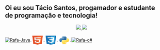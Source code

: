 ## Oi eu sou Tácio Santos, progamador e estudante de programação e tecnologia!
<div align="center">
  <a href="https://github.com/TacioNSantos">
  <img height="180em" src="https://github-readme-stats.vercel.app/api?username=TacioNSantos&show_icons=true&theme=dark&include_all_commits=true&count_private=true"/>
  <img height="180em" src="https://github-readme-stats.vercel.app/api/top-langs/?username=TacioNSantos&layout=compact&langs_count=7&theme=dark"/>
</div>
<div style="display: inline_block"><br>
  
  <img align="center" alt="Rafa-Java" height="40" width="45" src="https://img.icons8.com/color/48/000000/java-coffee-cup-logo--v1.png">
  <img align="center" alt="Rafa-HTML" height="30" width="40" src="https://raw.githubusercontent.com/devicons/devicon/master/icons/html5/html5-original.svg">
  <img align="center" alt="Rafa-CSS" height="30" width="40" src="https://raw.githubusercontent.com/devicons/devicon/master/icons/css3/css3-original.svg">
  <img align="center" alt="Rafa-Python" height="30" width="40" src="https://raw.githubusercontent.com/devicons/devicon/master/icons/python/python-original.svg">
  <img align="center" alt="Rafa-c#" height="30" width="40" src="https://img.icons8.com/color/344/c-sharp-logo-2.png">
  
  ##
</div>
